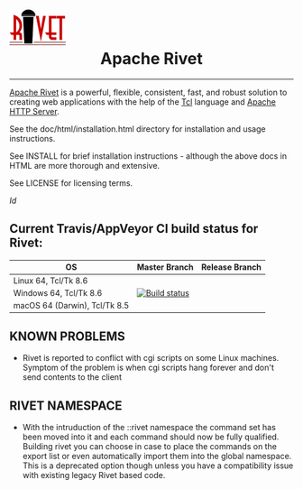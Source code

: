 # ![Rivet Logo](doc/images/home.png) <center>Apache Rivet</center> 
---

[Apache Rivet](https://tcl.apache.org/rivet/) is a powerful, flexible, consistent, fast, and robust solution to creating web applications with the help of the [Tcl](http://www.tcl.tk/) language and [Apache HTTP Server](https://httpd.apache.org/).

See the doc/html/installation.html directory for installation and usage instructions.

See INSTALL for brief installation instructions - although the above docs in HTML are more thorough and extensive.

See LICENSE for licensing terms.

$Id$

## Current Travis/AppVeyor CI build status for Rivet:

| OS | Master Branch | Release Branch |
---|---|---
| Linux 64, Tcl/Tk 8.6 |  | |
| Windows 64, Tcl/Tk 8.6 | [![Build status](https://ci.appveyor.com/api/projects/status/3si279ye7gxl7wgg?svg=true)](https://ci.appveyor.com/project/petasis/tcl-rivet) | |
| macOS 64 (Darwin), Tcl/Tk 8.5 |  | |


## KNOWN PROBLEMS

 - Rivet is reported to conflict with cgi scripts on some Linux machines. Symptom of the problem is when cgi scripts hang forever and don't send contents to the client

## RIVET NAMESPACE

 - With the intruduction of the ::rivet namespace the command set has been moved into it and each command should now be fully qualified. Building rivet you can choose in case to place the commands on the export 
 list or even automatically import them into the global namespace. This is a deprecated option though unless you have a compatibility issue with existing legacy Rivet based code.


